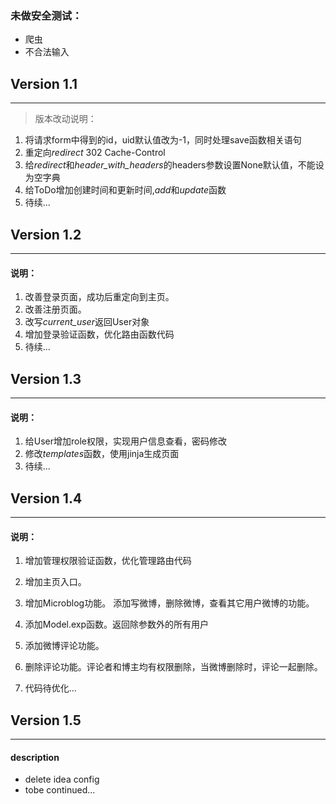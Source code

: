 ### 未做安全测试：

* 爬虫
* 不合法输入



## Version 1.1
----

> 版本改动说明：

1. 将请求form中得到的id，uid默认值改为-1，同时处理save函数相关语句
2. 重定向*redirect* 302 Cache-Control
3. 给*redirect*和*header_with_headers*的headers参数设置None默认值，不能设为空字典
4. 给ToDo增加创建时间和更新时间,*add*和*update*函数
5. 待续... 


## Version 1.2
---
#### 说明：

1. 改善登录页面，成功后重定向到主页。
2. 改善注册页面。
3. 改写*current_user*返回User对象
4. 增加登录验证函数，优化路由函数代码
5. 待续...



## Version 1.3
---
#### 说明：

1. 给User增加role权限，实现用户信息查看，密码修改
2. 修改*templates*函数，使用jinja生成页面
3. 待续...


## Version 1.4
---
#### 说明：

1. 增加管理权限验证函数，优化管理路由代码
2. 增加主页入口。
3. 增加Microblog功能。
	添加写微博，删除微博，查看其它用户微博的功能。

4. 添加Model.exp函数。返回除参数外的所有用户
5. 添加微博评论功能。
6. 删除评论功能。评论者和博主均有权限删除，当微博删除时，评论一起删除。
7. 代码待优化...

## Version 1.5
---
#### description
* delete idea config
* tobe continued...


